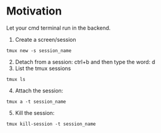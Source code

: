 # Motivation
Let your cmd terminal run in the backend.

1. Create a screen/session
```
tmux new -s session_name
```
2. Detach from a session: ctrl+b and then type the word: d
3. List the tmux sessions
```
tmux ls
```
4. Attach the session:
```
tmux a -t session_name
```
5. Kill the session:
```
tmux kill-session -t session_name
```
